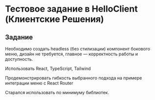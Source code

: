 # Тестовое задание в HelloClient (Клиентские Решения)

## Задание

Необходимо создать headless (без стилизации) компонент бокового меню, дизайн не требуется, главное — корректность работы и доступность.

Использовать React, TypeScript, Tailwind

Продемонстрировать гибкость выбранного подхода на примере интеграции меню с React Router

Старался использовать по минимуму библиотек.